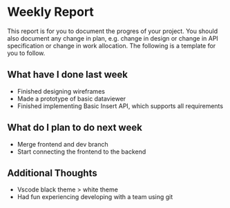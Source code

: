 # Weekly Report

This report is for you to document the progres of your project. You should also document any change in plan, e.g. change in design or change in API specification or change in work allocation. The following is a template for you to follow.

## What have I done last week

- Finished designing wireframes
- Made a prototype of basic dataviewer 
- Finished implementing Basic Insert API, which supports all requirements


## What do I plan to do next week

- Merge frontend and dev branch
- Start connecting the frontend to the backend

## Additional Thoughts

- Vscode black theme > white theme
- Had fun experiencing developing with a team using git
